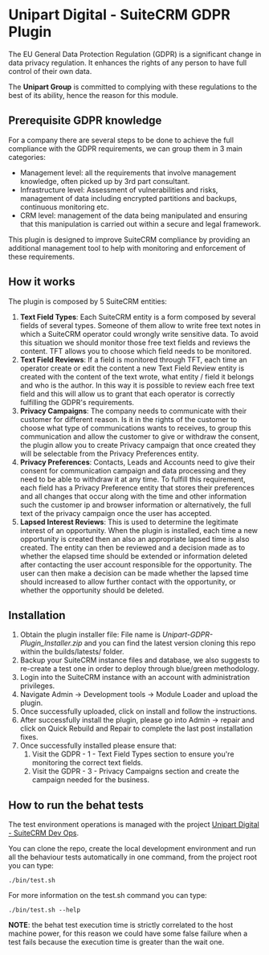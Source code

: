 # Unipart Digital - SuiteCRM GDPR Plugin

The EU General Data Protection Regulation (GDPR) is a significant change in data privacy regulation. It enhances the rights of any person to have full control of their own data.

The **Unipart Group** is committed to complying with these regulations to the best of its ability, hence the reason for this module.

## Prerequisite GDPR knowledge 

For a company there are several steps to be done to achieve the full compliance with the GDPR requirements, we can group them in 3 main categories:

- Management level: all the requirements that involve management knowledge, often picked up by 3rd part consultant.
- Infrastructure level: Assessment of vulnerabilities and risks, management of data including encrypted partitions and backups, continuous monitoring etc.
- CRM level: management of the data being manipulated and ensuring that this manipulation is carried out within a secure and legal framework.

This plugin is designed to improve SuiteCRM compliance by providing an additional management tool to help with monitoring and enforcement of these requirements.  

## How it works

The plugin is composed by 5 SuiteCRM entities:

1. **Text Field Types**: Each SuiteCRM entity is a form composed by several fields of several types. Someone of them allow to write free text notes in which a SuiteCRM operator could wrongly write sensitive data. To avoid this situation we should monitor those free text fields and reviews the content. TFT allows you to choose which field needs to be monitored.
1. **Text Field Reviews**: If a field is monitored through TFT, each time an operator create or edit the content a new Text Field Review entity is created with the content of the text wrote, what entity / field it belongs and who is the author. In this way it is possible to review each free text field and this will allow us to grant that each operator is correctly fulfilling the GDPR's requirements. 
1. **Privacy Campaigns**:  The company needs to communicate with their customer for different reason. Is it in the rights of the customer to choose what type of communications wants to receives, to group this communication and allow the customer to give or withdraw the consent, the plugin allow you to create Privacy campaign that once created they will be selectable from the Privacy Preferences entity.
1. **Privacy Preferences**: Contacts, Leads and Accounts need to give their consent for communication campaign and data processing and they need to be able to withdraw it at any time. To fulfill this requirement, each field has a Privacy Preference entity that stores their preferences and all changes that occur along with the time and other information such the customer ip and browser information or alternatively, the full text of the privacy campaign once the user has accepted.
1. **Lapsed Interest Reviews**: This is used to determine the legitimate interest of an opportunity. When the plugin is installed, each time a new opportunity is created then an also an appropriate lapsed time is also created. The entity can then be reviewed and a decision made as to whether the elapsed time should be extended or information deleted after contacting the user account responsible for the opportunity. The user can then make a decision can be made whether the lapsed time should increased to allow further contact with the opportunity, or whether the opportunity should be deleted. 

## Installation

1. Obtain the plugin installer file: File name is *Unipart-GDPR-Plugin_Installer.zip* and you can find the latest version cloning this repo within the builds/latests/ folder.
1. Backup your SuiteCRM instance files and database, we also suggests to re-create a test one in order to deploy through blue/green methodology.
1. Login into the SuiteCRM instance with an account with administration privileges.
1. Navigate Admin -> Development tools -> Module Loader and upload the plugin.
1. Once successfully uploaded, click on install and follow the instructions.
1. After successfully install the plugin, please go into Admin -> repair and click on Quick Rebuild and Repair to complete the last post installation fixes.
1. Once successfully installed please ensure that: 
    1. Visit the GDPR - 1 - Text Field Types section to ensure you're monitoring the correct text fields.
    1. Visit the GDPR - 3 - Privacy Campaigns section and create the campaign needed for the business.

## How to run the behat tests
The test environment operations is managed with the project [Unipart Digital - SuiteCRM Dev Ops](https://github.com/unipart/suitecrm-dev-ops "Unipart Digital - SuiteCRM Dev Ops repository").

You can clone the repo, create the local development environment and run all the behaviour tests automatically in one command, from the project root you can type:
```
./bin/test.sh
```

For more information on the test.sh command you can type:
```
./bin/test.sh --help
```

**NOTE**: the behat test execution time is strictly correlated to the host machine power, for this reason we could have some false failure when a test fails because the execution time is greater than the wait one.
